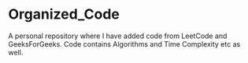# Organized_Code

A personal repository where I have added code from LeetCode and GeeksForGeeks.
Code contains Algorithms and Time Complexity etc as well.